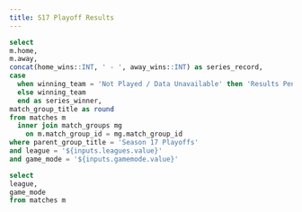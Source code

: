 ```yaml
---
title: S17 Playoff Results
---
```


<LastRefreshed prefix="Data last updated"/>

```sql playoffs
select
m.home,
m.away,
concat(home_wins::INT, ' - ', away_wins::INT) as series_record,
case
  when winning_team = 'Not Played / Data Unavailable' then 'Results Pending'
  else winning_team
  end as series_winner,
match_group_title as round
from matches m
  inner join match_groups mg
    on m.match_group_id = mg.match_group_id
where parent_group_title = 'Season 17 Playoffs'
and league = '${inputs.leagues.value}'
and game_mode = '${inputs.gamemode.value}'

```

```sql leagues
select 
league,
game_mode
from matches m
```

<Dropdown data={leagues} name=leagues value=league />

<Dropdown data={leagues} name=gamemode value=game_mode />

<DataTable data={playoffs} groupBy=round />